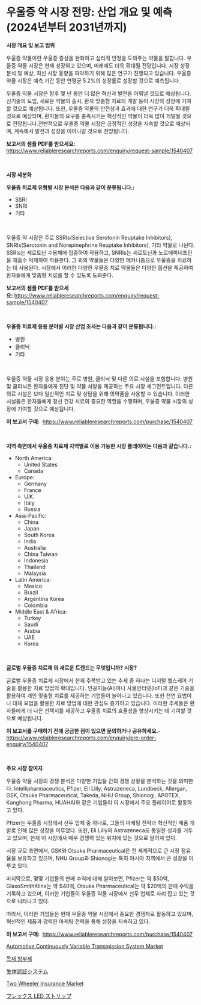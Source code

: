 <p><h1>우울증 약 시장 전망: 산업 개요 및 예측 (2024년부터 2031년까지)</h1></p><p><strong>시장 개요 및 보고 범위</strong></p>
<p><p>우울증 약물이란 우울증 증상을 완화하고 심리적 안정을 도와주는 약물을 말합니다. 우울증 약물 시장은 현재 성장하고 있으며, 미래에도 더욱 확대될 전망입니다. 시장 성장 분석 및 예상, 최신 시장 동향을 파악하기 위해 많은 연구가 진행되고 있습니다. 우울증 약물 시장은 예측 기간 동안 연평균 5.2%의 성장률로 성장할 것으로 예측됩니다. </p><p>우울증 약물 시장은 향후 몇 년 동안 더 많은 혁신과 발전을 이뤄낼 것으로 예상됩니다. 신기술의 도입, 새로운 약물의 출시, 환자 맞춤형 치료의 개발 등이 시장의 성장에 기여할 것으로 예상됩니다. 또한, 우울증 약물의 안전성과 효과에 대한 연구가 더욱 확대될 것으로 예상되며, 환자들의 요구를 충족시키는 혁신적인 약물이 더욱 많이 개발될 것으로 전망됩니다.전반적으로 우울증 약물 시장은 긍정적인 성장을 지속할 것으로 예상되며, 계속해서 발전과 성장을 이어나갈 것으로 전망됩니다.</p></p>
<p><strong>보고서의 샘플 PDF를 받으세요:</strong> <a href="https://www.reliableresearchreports.com/enquiry/request-sample/1540407">https://www.reliableresearchreports.com/enquiry/request-sample/1540407</a></p>
<p>&nbsp;</p>
<p><strong>시장 세분화</strong></p>
<p><strong>우울증 치료제 유형별 시장 분석은 다음과 같이 분류됩니다.:</strong></p>
<p><ul><li>SSRI</li><li>SNRI</li><li>기타</li></ul></p>
<p>&nbsp;</p>
<p><p>우울증 약 시장은 주로 SSRIs(Selective Serotonin Reuptake Inhibitors), SNRIs(Serotonin and Norepinephrine Reuptake Inhibitors), 기타 약물로 나뉜다. SSRIs는 세로토닌 수용체에 집중하여 작용하고, SNRIs는 세로토닌과 노르에피네프린을 재흡수 억제하여 작용한다. 그 외의 약물들은 다양한 메커니즘으로 우울증을 치료하는 데 사용된다. 시장에서 이러한 다양한 우울증 치료 약물들은 다양한 옵션을 제공하여 환자들에게 맞춤형 치료를 할 수 있도록 도와준다.</p></p>
<p><strong>보고서의 샘플 PDF를 받으세요:</strong>&nbsp;<a href="https://www.reliableresearchreports.com/enquiry/request-sample/1540407">https://www.reliableresearchreports.com/enquiry/request-sample/1540407</a></p>
<p>&nbsp;</p>
<p><strong> 우울증 치료제 응용 분야별 시장 산업 조사는 다음과 같이 분류됩니다.:</strong></p>
<p><ul><li>병원</li><li>클리닉</li><li>기타</li></ul></p>
<p>&nbsp;</p>
<p><p>우울증 약물 시장 응용 분야는 주로 병원, 클리닉 및 다른 의료 시설을 포함합니다. 병원 및 클리닉은 환자들에게 진단 및 약물 처방을 제공하는 주요 시장 세그먼트입니다. 다른 의료 시설은 보다 일반적인 치료 및 상담을 위해 의약품을 사용할 수 있습니다. 이러한 시설들은 환자들에게 정신 건강 치료의 중요한 역할을 수행하며, 우울증 약물 시장의 성장에 기여할 것으로 예상됩니다.</p></p>
<p><strong>이 보고서 구매:</strong>&nbsp; <a href="https://www.reliableresearchreports.com/purchase/1540407">https://www.reliableresearchreports.com/purchase/1540407</a></p>
<p>&nbsp;</p>
<p><strong>지역 측면에서 우울증 치료제 지역별로 이용 가능한 시장 플레이어는 다음과 같습니다.:</strong></p>
<p><ul>
    <li>
        North America:
        <ul>
            <li>United States</li>
            <li>Canada</li>
        </ul>
    </li>
    <li>
        Europe:
        <ul>
            <li>Germany</li>
            <li>France</li>
            <li>U.K.</li>
            <li>Italy</li>
            <li>Russia</li>
        </ul>
    </li>
    <li>
        Asia-Pacific:
        <ul>
            <li>China</li>
            <li>Japan</li>
            <li>South Korea</li>
            <li>India</li>
            <li>Australia</li>
            <li>China Taiwan</li>
            <li>Indonesia</li>
            <li>Thailand</li>
            <li>Malaysia</li>
        </ul>
    </li>
    <li>
        Latin America:
        <ul>
            <li>Mexico</li>
            <li>Brazil</li>
            <li>Argentina Korea</li>
            <li>Colombia</li>
        </ul>
    </li>
    <li>
        Middle East & Africa:
        <ul>
            <li>Turkey</li>
            <li>Saudi</li>
            <li>Arabia</li>
            <li>UAE</li>
            <li>Korea</li>
        </ul>
    </li>
    </ul></p>
<p>&nbsp;</p>
<p><strong>글로벌 우울증 치료제 의 새로운 트렌드는 무엇입니까? 시장?</strong></p>
<p><p>글로벌 우울증 치료제 시장에서 현재 주목받고 있는 추세 중 하나는 디지털 헬스케어 기술을 활용한 치료 방법의 확대입니다. 인공지능(AI)이나 사물인터넷(IoT)과 같은 기술을 활용하여 개인 맞춤형 치료를 제공하는 기업들이 늘어나고 있습니다. 또한 천연 요법이나 대체 요법을 활용한 치료 방법에 대한 관심도 증가하고 있습니다. 이러한 추세들은 환자들에게 더 나은 선택지를 제공하고 우울증 치료의 효율성을 향상시키는 데 기여할 것으로 예상됩니다.</p></p>
<p><strong>이 보고서를 구매하기 전에 궁금한 점이 있으면 문의하거나 공유하세요.</strong>- <a href="https://www.reliableresearchreports.com/enquiry/pre-order-enquiry/1540407">https://www.reliableresearchreports.com/enquiry/pre-order-enquiry/1540407</a></p>
<p>&nbsp;</p>
<p><strong>주요 시장 참여자</strong></p>
<p><p>우울증 약물 시장의 경쟁 분석은 다양한 기업들 간의 경쟁 상황을 분석하는 것을 의미한다. Intellipharmaceutics, Pfizer, Eli Lilly, Astrazeneca, Lundbeck, Allergan, GSK, Otsuka Pharmaceutical, Takeda, NHU Group, Shionogi, APOTEX, Kanghong Pharma, HUAHAI와 같은 기업들이 이 시장에서 주요 플레이어로 활동하고 있다.</p><p>Pfizer는 우울증 시장에서 선두 업체 중 하나로, 그들의 마케팅 전략과 혁신적인 제품 개발로 인해 많은 성장을 이루었다. 또한, Eli Lilly와 Astrazeneca도 동일한 성과를 거두고 있으며, 현재 이 시장에서 매우 경쟁력 있는 위치에 있는 것으로 알려져 있다.</p><p>시장 규모 측면에서, GSK와 Otsuka Pharmaceutical은 전 세계적으로 큰 시장 점유율을 보유하고 있으며, NHU Group과 Shionogi는 특히 아시아 지역에서 큰 성장을 이루고 있다.</p><p>마지막으로, 몇몇 기업들의 판매 수익에 대해 알아보면, Pfizer는 약 $50억, GlaxoSmithKline는 약 $40억, Otsuka Pharmaceutical는 약 $20억의 판매 수익을 기록하고 있으며, 이러한 기업들이 우울증 약물 시장에서 선두 업체로 자리 잡고 있는 것으로 나타나고 있다.</p><p>따라서, 이러한 기업들은 현재 우울증 약물 시장에서 중요한 경쟁자로 활동하고 있으며, 혁신적인 제품과 강력한 마케팅 전략을 통해 성장을 지속하고 있다.</p></p>
<p><strong>이 보고서 구매:</strong>&nbsp;&nbsp;<a href="https://www.reliableresearchreports.com/purchase/1540407">https://www.reliableresearchreports.com/purchase/1540407</a></p>
<p><p><a href="https://github.com/lylyparadise/Market-Research-Report-List-2/blob/main/automotive-continuously-variable-transmission-system-market.md">Automotive Continuously Variable Transmission System Market</a></p><p><a href="https://medium.com/@josephweaver29/%EB%AA%A9%EC%9E%AC-%EB%B3%B4%EC%A1%B4%EC%A0%9C-%EC%8B%9C%EC%9E%A5-%EC%8B%9C%EC%9E%A5-cagr-%EC%8B%9C%EC%9E%A5-%EB%8F%99%ED%96%A5-%EB%B0%8F-%EC%84%B1%EC%9E%A5-%EC%A0%84%EB%9E%B5%EC%97%90-%EB%8C%80%ED%95%9C-%ED%86%B5%EC%B0%B0%EB%A0%A5-90a4ef0bac1b">목재 방부제</a></p><p><a href="https://medium.com/@reliezer65/%E3%83%90%E3%82%A4%E3%82%AA%E3%83%A1%E3%83%88%E3%83%AA%E3%82%AF%E3%82%B9%E3%82%B7%E3%82%B9%E3%83%86%E3%83%A0%E3%81%AE%E5%B8%82%E5%A0%B4%E5%8B%95%E5%90%91%E3%81%A8%E5%B8%82%E5%A0%B4%E5%88%86%E6%9E%90%E3%81%AF-2024%E5%B9%B4%E3%81%8B%E3%82%892031%E5%B9%B4%E3%81%BE%E3%81%A7%E3%81%AE%E6%9C%9F%E9%96%93%E3%81%AB%E4%BA%88%E6%B8%AC%E3%81%95%E3%82%8C%E3%81%A6%E3%81%84%E3%81%BE%E3%81%99-fc95ab41b44b">生体認証システム</a></p><p><a href="https://issuu.com/reportprime-2/docs/two-wheeler-insurance-market-size-2030.pptx">Two Wheeler Insurance Market</a></p><p><a href="https://medium.com/@reliezer65/%E3%83%95%E3%83%AC%E3%83%83%E3%82%AF%E3%82%B9led%E3%82%B9%E3%83%88%E3%83%AA%E3%83%83%E3%83%97%E5%B8%82%E5%A0%B4-%E5%B8%82%E5%A0%B4cagr-%E5%B8%82%E5%A0%B4%E5%8B%95%E5%90%91-%E3%81%8A%E3%82%88%E3%81%B3%E6%88%90%E9%95%B7%E6%88%A6%E7%95%A5%E3%81%AB%E9%96%A2%E3%81%99%E3%82%8B%E6%B4%9E%E5%AF%9F-08286b5b15ee">フレックス LED ストリップ</a></p></p>
